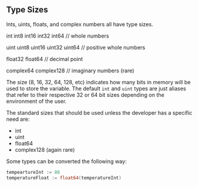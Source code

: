 ## Type Sizes

Ints, uints, floats, and complex numbers all have type sizes.

int int8 int16 int32 int64 // whole numbers

uint uint8 uint16 uint32 uint64 // positive whole numbers

float32 float64 // decimal point

complex64 complex128 // imaginary numbers (rare)

The size (8, 16, 32, 64, 128, etc) indicates how many bits in memory will be
used to store the variable. The default `int` and `uint` types are just aliases
that refer to their respective 32 or 64 bit sizes depending on the environment
of the user.

The standard sizes that should be used unless the developer has a specific need
are:

- int
- uint
- float64
- complex128 (again rare)

Some types can be converted the following way:

```go
tempeartureInt := 88
temperatureFloat := float64(temperatureInt)
```
